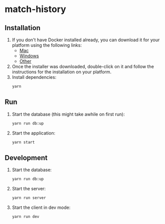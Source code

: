 # match-history

## Installation

1. If you don't have Docker installed already, you can download it for your platform using the following links:
    * [Mac](https://store.docker.com/editions/community/docker-ce-desktop-mac)
    * [Windows](https://store.docker.com/editions/community/docker-ce-desktop-windows)
    * [Other](https://www.docker.com/get-docker)
2. Once the installer was downloaded, double-click on it and follow the instructions for the installation on your platform.
3. Install dependencies:
    ```bash
    yarn
    ```

## Run

1. Start the database (this might take awhile on first run):
    ```bash
    yarn run db:up
    ```
2. Start the application:
    ```bash
    yarn start
    ```

## Development

1. Start the database:
    ```bash
    yarn run db:up
    ```
2. Start the server:
    ```bash
    yarn run server
    ```
3. Start the client in dev mode:
    ```bash
    yarn run dev
    ```
